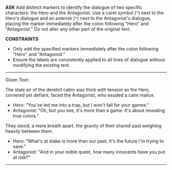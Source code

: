 <!-- __ASK__
Add markers to the given text.

__CONSTRAINTS__

----
Given Text:

The stale air of the derelict cabin was thick with tension as the Hero, cornered yet defiant, faced the Antagonist, who exuded a calm malice.

- Hero: "You've led me into a trap, but I won't fall for your games."
- Antagonist: "Oh, but you see, it's more than a game. It's about revealing true colors."

They stood, a mere breath apart, the gravity of their shared past weighing heavily between them.

- Hero: "What's at stake is more than our past; it's the future I'm trying to save."
- Antagonist: "And in your noble quest, how many innocents have you put at risk?"
---- -->

__ASK__
Add distinct markers to identify the dialogue of two specific characters: the Hero and the Antagonist. Use a caret symbol (`^`) next to the Hero's dialogue and an asterisk (`*`) next to the Antagonist's dialogue, placing the marker immediately after the colon following "Hero" and "Antagonist." Do not alter any other part of the original text.

__CONSTRAINTS__
- Only add the specified markers immediately after the colon following "Hero" and "Antagonist."
- Ensure the labels are consistently applied to all lines of dialogue without modifying the existing text.

----
Given Text:

The stale air of the derelict cabin was thick with tension as the Hero, cornered yet defiant, faced the Antagonist, who exuded a calm malice.

- Hero: "You've led me into a trap, but I won't fall for your games."
- Antagonist: "Oh, but you see, it's more than a game. It's about revealing true colors."

They stood, a mere breath apart, the gravity of their shared past weighing heavily between them.

- Hero: "What's at stake is more than our past; it's the future I'm trying to save."
- Antagonist: "And in your noble quest, how many innocents have you put at risk?"
----
